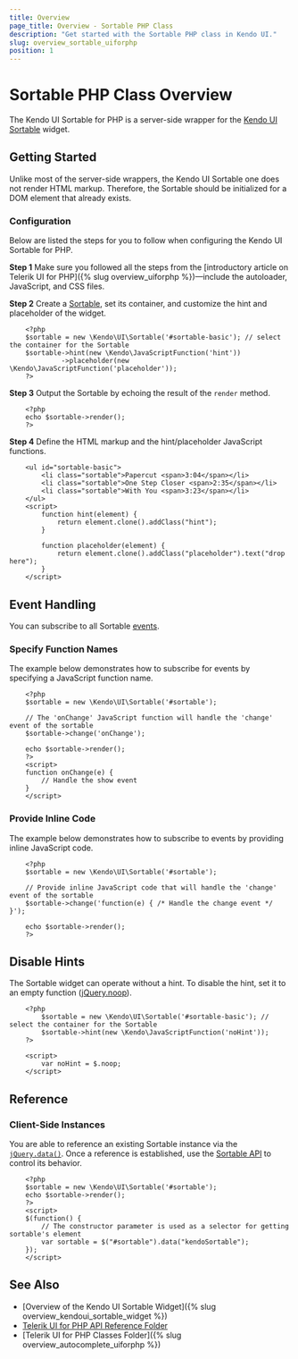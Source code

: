 ```yaml
---
title: Overview
page_title: Overview - Sortable PHP Class
description: "Get started with the Sortable PHP class in Kendo UI."
slug: overview_sortable_uiforphp
position: 1
---
```


# Sortable PHP Class Overview

The Kendo UI Sortable for PHP is a server-side wrapper for the [Kendo UI Sortable](/api/javascript/ui/sortable) widget.

## Getting Started

Unlike most of the server-side wrappers, the Kendo UI Sortable one does not render HTML markup. Therefore, the Sortable should be initialized for a DOM element that already exists.

### Configuration

Below are listed the steps for you to follow when configuring the Kendo UI Sortable for PHP.

**Step 1** Make sure you followed all the steps from the [introductory article on Telerik UI for PHP]({% slug overview_uiforphp %})&mdash;include the autoloader, JavaScript, and CSS files.

**Step 2** Create a [Sortable](/api/php/Kendo/UI/Sortable), set its container, and customize the hint and placeholder of the widget.



        <?php
        $sortable = new \Kendo\UI\Sortable('#sortable-basic'); // select the container for the Sortable
        $sortable->hint(new \Kendo\JavaScriptFunction('hint'))
                 ->placeholder(new \Kendo\JavaScriptFunction('placeholder'));
        ?>

**Step 3** Output the Sortable by echoing the result of the `render` method.



        <?php
        echo $sortable->render();
        ?>

**Step 4** Define the HTML markup and the hint/placeholder JavaScript functions.



        <ul id="sortable-basic">
            <li class="sortable">Papercut <span>3:04</span></li>
            <li class="sortable">One Step Closer <span>2:35</span></li>
            <li class="sortable">With You <span>3:23</span></li>
        </ul>
        <script>
            function hint(element) {
                return element.clone().addClass("hint");
            }

            function placeholder(element) {
                return element.clone().addClass("placeholder").text("drop here");
            }
        </script>

## Event Handling

You can subscribe to all Sortable [events](/api/javascript/ui/sortable#events).

### Specify Function Names

The example below demonstrates how to subscribe for events by specifying a JavaScript function name.



        <?php
        $sortable = new \Kendo\UI\Sortable('#sortable');

        // The 'onChange' JavaScript function will handle the 'change' event of the sortable
        $sortable->change('onChange');

        echo $sortable->render();
        ?>
        <script>
        function onChange(e) {
            // Handle the show event
        }
        </script>

### Provide Inline Code

The example below demonstrates how to subscribe to events by providing inline JavaScript code.



        <?php
        $sortable = new \Kendo\UI\Sortable('#sortable');

        // Provide inline JavaScript code that will handle the 'change' event of the sortable
        $sortable->change('function(e) { /* Handle the change event */ }');

        echo $sortable->render();
        ?>

<!--*-->
## Disable Hints

The Sortable widget can operate without a hint. To disable the hint, set it to an empty function ([jQuery.noop](https://api.jquery.com/jQuery.noop/)).



        <?php
            $sortable = new \Kendo\UI\Sortable('#sortable-basic'); // select the container for the Sortable
            $sortable->hint(new \Kendo\JavaScriptFunction('noHint'));
        ?>

        <script>
            var noHint = $.noop;
        </script>

## Reference

### Client-Side Instances

You are able to reference an existing Sortable instance via the [`jQuery.data()`](https://api.jquery.com/jQuery.data/). Once a reference is established, use the [Sortable API](/api/javascript/ui/sortable#methods) to control its behavior.



        <?php
        $sortable = new \Kendo\UI\Sortable('#sortable');
        echo $sortable->render();
        ?>
        <script>
        $(function() {
            // The constructor parameter is used as a selector for getting sortable's element
            var sortable = $("#sortable").data("kendoSortable");
        });
        </script>

## See Also

* [Overview of the Kendo UI Sortable Widget]({% slug overview_kendoui_sortable_widget %})
* [Telerik UI for PHP API Reference Folder](/api/php/Kendo/UI/AutoComplete)
* [Telerik UI for PHP Classes Folder]({% slug overview_autocomplete_uiforphp %})
